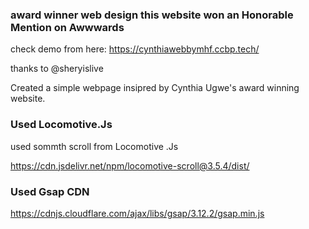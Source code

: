 ### award winner web design this website won an Honorable Mention on Awwwards

check demo from here:  https://cynthiawebbymhf.ccbp.tech/

thanks to @sheryislive

Created a simple webpage insipred by Cynthia Ugwe's award winning website.

### Used Locomotive.Js
used sommth scroll from Locomotive .Js

https://cdn.jsdelivr.net/npm/locomotive-scroll@3.5.4/dist/


### Used Gsap CDN

https://cdnjs.cloudflare.com/ajax/libs/gsap/3.12.2/gsap.min.js
